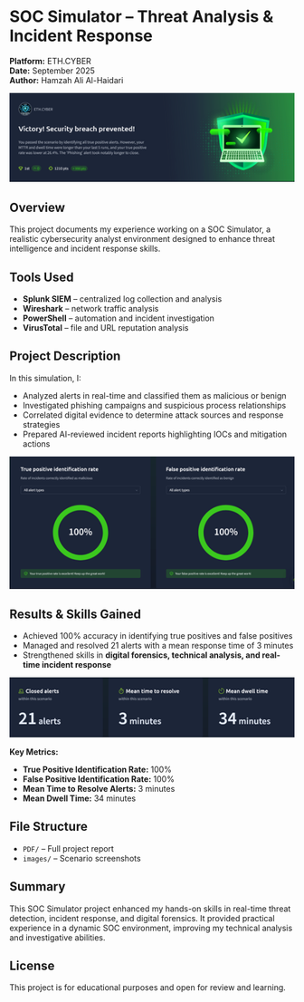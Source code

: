 # SOC Simulator – Threat Analysis & Incident Response

**Platform:** ETH.CYBER  
**Date:** September 2025  
**Author:** Hamzah Ali Al-Haidari  

<img src="images/scenario_victory.png" alt="Scenario Victory" width="800" />

## Overview
This project documents my experience working on a SOC Simulator, a realistic cybersecurity analyst environment designed to enhance threat intelligence and incident response skills.

## Tools Used
- **Splunk SIEM** – centralized log collection and analysis  
- **Wireshark** – network traffic analysis  
- **PowerShell** – automation and incident investigation  
- **VirusTotal** – file and URL reputation analysis  

## Project Description
In this simulation, I:
- Analyzed alerts in real-time and classified them as malicious or benign  
- Investigated phishing campaigns and suspicious process relationships  
- Correlated digital evidence to determine attack sources and response strategies  
- Prepared AI-reviewed incident reports highlighting IOCs and mitigation actions  

<img src="images/true_positive_rate.png" alt="True Positive Rate" width="800" />

## Results & Skills Gained
- Achieved 100% accuracy in identifying true positives and false positives  
- Managed and resolved 21 alerts with a mean response time of 3 minutes  
- Strengthened skills in **digital forensics, technical analysis, and real-time incident response**  

<img src="images/false_positive_rate.png" alt="False Positive Rate" width="800" />

**Key Metrics:**
- **True Positive Identification Rate:** 100%  
- **False Positive Identification Rate:** 100%  
- **Mean Time to Resolve Alerts:** 3 minutes  
- **Mean Dwell Time:** 34 minutes  

## File Structure
- `PDF/` – Full project report  
- `images/` – Scenario screenshots  
 

## Summary
This SOC Simulator project enhanced my hands-on skills in real-time threat detection, incident response, and digital forensics. It provided practical experience in a dynamic SOC environment, improving my technical analysis and investigative abilities.

## License
This project is for educational purposes and open for review and learning.
